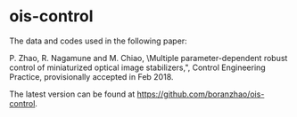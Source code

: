 # ois-control
The data and codes used in the following paper:

P. Zhao, R. Nagamune and M. Chiao, \Multiple parameter-dependent robust control of miniaturized optical
image stabilizers,", Control Engineering Practice, provisionally accepted in Feb 2018.

The latest version can be found at https://github.com/boranzhao/ois-control. 
